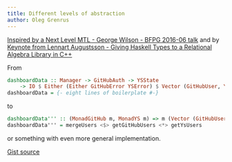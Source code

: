```yaml
---
title: Different levels of abstraction
author: Oleg Grenrus
---
```


[Inspired by a Next Level MTL - George Wilson - BFPG 2016-06 talk](https://www.youtube.com/watch?v=GZPup5Iuaqw)
and by
[Keynote from Lennart Augustsson - Giving Haskell Types to a Relational Algebra Library in C++](https://skillsmatter.com/skillscasts/6683-keynote-from-lennart-augustsson)

From
```hs
dashboardData :: Manager -> GitHubAuth -> YSState
    -> IO $ Either (Either GitHubError YSError) $ Vector (GitHubUser, YSUser)
dashboardData = {- eight lines of boilerplate #-}
```

to
```hs
dashboardData''' :: (MonadGitHub m, MonadYS m) => m (Vector (GitHubUser, YSUser))
dashboardData''' = mergeUsers <$> getGitHubUsers <*> getYsUsers
```

or something with even more general implementation.


[Gist source](https://gist.github.com/phadej/fedba3ca4492296af61726be7a8a028c)
